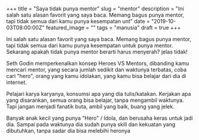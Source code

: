 +++
title = "Saya tidak punya mentor"
slug = "mentor"
description = "Ini salah satu alasan favorit yang saya baca. Memang bagus punya mentor, tapi tidak semua dari kamu punya kesempatan unt"
date = "2019-10-03T08:00:00Z"
featured_image = ""
tags = "manusia"
draft = true
+++ 

Ini salah satu alasan favorit yang saya baca. Memang bagus punya mentor, tapi tidak semua dari kamu punya kesempatan untuk punya mentor. Sekarang apakah tidak punya mentor berarti harus menyerah? jelas tidak!

Seth Godin memperkenalkan konsep Heroes VS Mentors, dibanding kamu mencari mentor, yang secara jumlah sedikit dan waktunya terbatas, coba cari "hero", orang yang kamu idolakan, yang kamu bisa belajar dari dia di internet.

Pelajari karya karyanya, konsumsi apa yang dia tulis/katakan. Kerjakan apa yang disarankan, semua orang bisa belajar, tanpa mengambil waktunya. Tapi jangan menjadi fanatik buta, ambil yang baik, buang yang jelek.

Banyak anak kecil yang punya "Hero" / Idola, dan berusaha keras untuk jadi dia. Sampai pada waktunya dia sudah punya skill dan kekuatan yang dibutuhkan, tanpa sadar dia bisa melebihi heronya